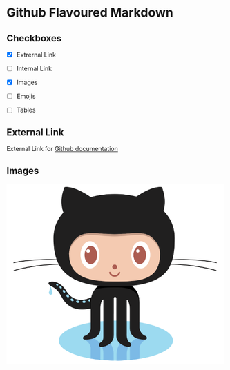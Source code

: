 # Github Flavoured Markdown
## Checkboxes
- [x] Extrernal Link
- [ ] Internal Link
- [x] Images
- [ ] Emojis
- [ ] Tables



## External Link   
External Link for [Github documentation](https://help.github.com/en)

## Images
![Bild Katze](/images/logo.png)











